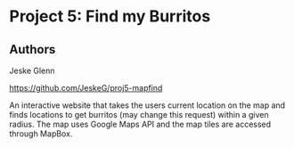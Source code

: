 # Project 5:  Find my Burritos
## Authors

Jeske Glenn

https://github.com/JeskeG/proj5-mapfind

An interactive website that takes the users current location on the map and
finds locations to get burritos (may change this request) within a given radius.
The map uses Google Maps API and the map tiles are accessed through MapBox.

